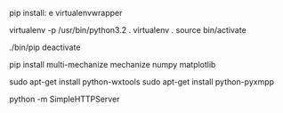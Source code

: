 pip install:
e
virtualenvwrapper

virtualenv -p /usr/bin/python3.2 .
virtualenv .
source bin/activate

./bin/pip 
deactivate

pip install multi-mechanize mechanize numpy matplotlib

sudo apt-get install python-wxtools
sudo apt-get install python-pyxmpp

python -m SimpleHTTPServer